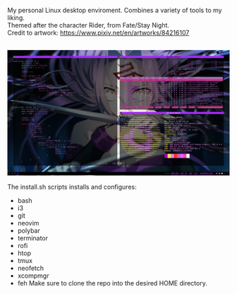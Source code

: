 My personal Linux desktop enviroment. Combines a variety of tools to my liking.<br>
Themed after the character Rider, from Fate/Stay Night.<br>
Credit to artwork: https://www.pixiv.net/en/artworks/84216107<br><br>

![Example](./GetImage.png)

The install.sh scripts installs and configures:
- bash
- i3
- git
- neovim
- polybar
- terminator
- rofi
- htop
- tmux
- neofetch
- xcompmgr
- feh
Make sure to clone the repo into the desired HOME directory.
